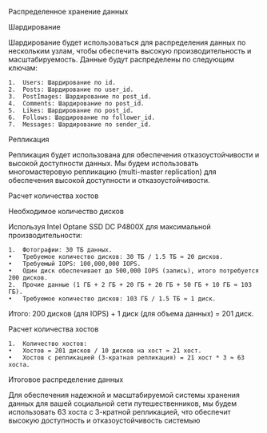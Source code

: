 Распределенное хранение данных

Шардирование

Шардирование будет использоваться для распределения данных по нескольким узлам, чтобы обеспечить высокую производительность и масштабируемость. Данные будут распределены по следующим ключам:

	1.	Users: Шардирование по id.
	2.	Posts: Шардирование по user_id.
	3.	PostImages: Шардирование по post_id.
	4.	Comments: Шардирование по post_id.
	5.	Likes: Шардирование по post_id.
	6.	Follows: Шардирование по follower_id.
	7.	Messages: Шардирование по sender_id.

Репликация

Репликация будет использована для обеспечения отказоустойчивости и высокой доступности данных. Мы будем использовать многомастеровую репликацию (multi-master replication) для обеспечения высокой доступности и отказоустойчивости.

Расчет количества хостов

Необходимое количество дисков

Используя Intel Optane SSD DC P4800X для максимальной производительности:

	1.	Фотографии: 30 ТБ данных.
	•	Требуемое количество дисков: 30 ТБ / 1.5 ТБ ≈ 20 дисков.
	•	Требуемый IOPS: 100,000,000 IOPS.
	•	Один диск обеспечивает до 500,000 IOPS (запись), итого потребуется 200 дисков.
	2.	Прочие данные (1 ГБ + 2 ГБ + 20 ГБ + 20 ГБ + 50 ГБ + 10 ГБ ≈ 103 ГБ).
	•	Требуемое количество дисков: 103 ГБ / 1.5 ТБ ≈ 1 диск.

Итого: 200 дисков (для IOPS) + 1 диск (для объема данных) = 201 диск.

Расчет количества хостов

	1.	Количество хостов:
	•	Хостов = 201 дисков / 10 дисков на хост ≈ 21 хост.
	•	Хостов с репликацией (3-кратная репликация) = 21 хост * 3 ≈ 63 хоста.

Итоговое распределение данных

Для обеспечения надежной и масштабируемой системы хранения данных для вашей социальной сети путешественников, мы будем использовать 63 хоста с 3-кратной репликацией, что обеспечит высокую доступность и отказоустойчивость системыю